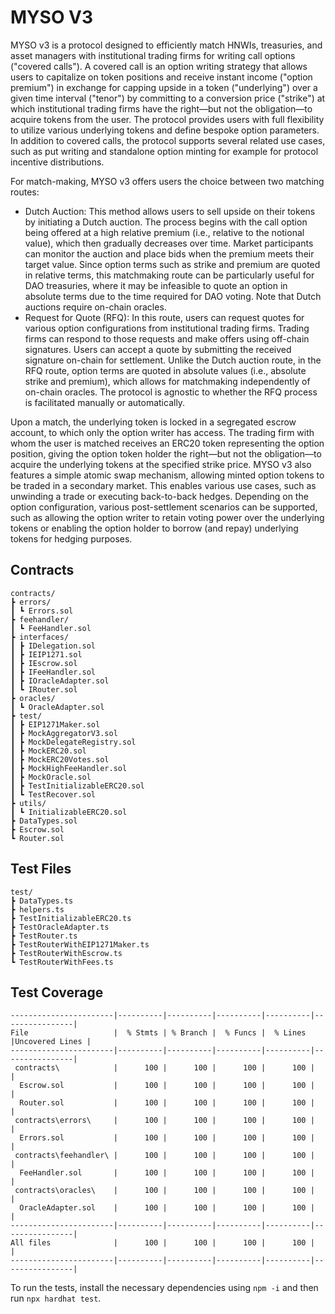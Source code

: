 # MYSO V3

MYSO v3 is a protocol designed to efficiently match HNWIs, treasuries, and asset managers with institutional trading firms for writing call options ("covered calls"). A covered call is an option writing strategy that allows users to capitalize on token positions and receive instant income ("option premium") in exchange for capping upside in a token ("underlying") over a given time interval ("tenor") by committing to a conversion price ("strike") at which institutional trading firms have the right—but not the obligation—to acquire tokens from the user. The protocol provides users with full flexibility to utilize various underlying tokens and define bespoke option parameters. In addition to covered calls, the protocol supports several related use cases, such as put writing and standalone option minting for example for protocol incentive distributions.

For match-making, MYSO v3 offers users the choice between two matching routes:

- Dutch Auction: This method allows users to sell upside on their tokens by initiating a Dutch auction. The process begins with the call option being offered at a high relative premium (i.e., relative to the notional value), which then gradually decreases over time. Market participants can monitor the auction and place bids when the premium meets their target value. Since option terms such as strike and premium are quoted in relative terms, this matchmaking route can be particularly useful for DAO treasuries, where it may be infeasible to quote an option in absolute terms due to the time required for DAO voting. Note that Dutch auctions require on-chain oracles.
- Request for Quote (RFQ): In this route, users can request quotes for various option configurations from institutional trading firms. Trading firms can respond to those requests and make offers using off-chain signatures. Users can accept a quote by submitting the received signature on-chain for settlement. Unlike the Dutch auction route, in the RFQ route, option terms are quoted in absolute values (i.e., absolute strike and premium), which allows for matchmaking independently of on-chain oracles. The protocol is agnostic to whether the RFQ process is facilitated manually or automatically.

Upon a match, the underlying token is locked in a segregated escrow account, to which only the option writer has access. The trading firm with whom the user is matched receives an ERC20 token representing the option position, giving the option token holder the right—but not the obligation—to acquire the underlying tokens at the specified strike price. MYSO v3 also features a simple atomic swap mechanism, allowing minted option tokens to be traded in a secondary market. This enables various use cases, such as unwinding a trade or executing back-to-back hedges. Depending on the option configuration, various post-settlement scenarios can be supported, such as allowing the option writer to retain voting power over the underlying tokens or enabling the option holder to borrow (and repay) underlying tokens for hedging purposes.

## Contracts

```
contracts/
┣ errors/
┃ ┗ Errors.sol
┣ feehandler/
┃ ┗ FeeHandler.sol
┣ interfaces/
┃ ┣ IDelegation.sol
┃ ┣ IEIP1271.sol
┃ ┣ IEscrow.sol
┃ ┣ IFeeHandler.sol
┃ ┣ IOracleAdapter.sol
┃ ┗ IRouter.sol
┣ oracles/
┃ ┗ OracleAdapter.sol
┣ test/
┃ ┣ EIP1271Maker.sol
┃ ┣ MockAggregatorV3.sol
┃ ┣ MockDelegateRegistry.sol
┃ ┣ MockERC20.sol
┃ ┣ MockERC20Votes.sol
┃ ┣ MockHighFeeHandler.sol
┃ ┣ MockOracle.sol
┃ ┣ TestInitializableERC20.sol
┃ ┗ TestRecover.sol
┣ utils/
┃ ┗ InitializableERC20.sol
┣ DataTypes.sol
┣ Escrow.sol
┗ Router.sol
```

## Test Files

```
test/
┣ DataTypes.ts
┣ helpers.ts
┣ TestInitializableERC20.ts
┣ TestOracleAdapter.ts
┣ TestRouter.ts
┣ TestRouterWithEIP1271Maker.ts
┣ TestRouterWithEscrow.ts
┗ TestRouterWithFees.ts
```

## Test Coverage

```
-----------------------|----------|----------|----------|----------|----------------|
File                   |  % Stmts | % Branch |  % Funcs |  % Lines |Uncovered Lines |
-----------------------|----------|----------|----------|----------|----------------|
 contracts\            |      100 |      100 |      100 |      100 |                |
  Escrow.sol           |      100 |      100 |      100 |      100 |                |
  Router.sol           |      100 |      100 |      100 |      100 |                |
 contracts\errors\     |      100 |      100 |      100 |      100 |                |
  Errors.sol           |      100 |      100 |      100 |      100 |                |
 contracts\feehandler\ |      100 |      100 |      100 |      100 |                |
  FeeHandler.sol       |      100 |      100 |      100 |      100 |                |
 contracts\oracles\    |      100 |      100 |      100 |      100 |                |
  OracleAdapter.sol    |      100 |      100 |      100 |      100 |                |
-----------------------|----------|----------|----------|----------|----------------|
All files              |      100 |      100 |      100 |      100 |                |
-----------------------|----------|----------|----------|----------|----------------|
```

To run the tests, install the necessary dependencies using `npm -i` and then run `npx hardhat test`.
